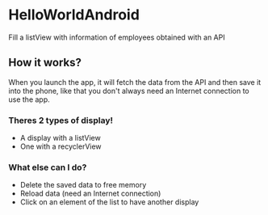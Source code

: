 # HelloWorldAndroid
Fill a listView with information of employees obtained with an API


## How it works?
When you launch the app, it will fetch the data from the API and then save it into the phone, like that you don't always need 
an Internet connection to use the app.

  ### Theres 2 types of display!
   - A display with a listView
   - One with a recyclerView
  
  ### What else can I do?
   - Delete the saved data to free memory
   - Reload data (need an Internet connection)
   - Click on an element of the list to have another display
